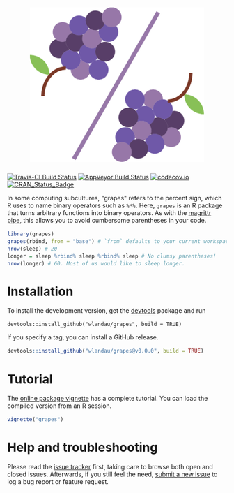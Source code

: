 <h1 align="center">
  <img width="400" src="./vignettes/logo.png" alt="" style = "border: none">
</h1>

[![Travis-CI Build Status](https://travis-ci.org/wlandau/grapes.svg?branch=master)](https://travis-ci.org/wlandau/grapes)
[![AppVeyor Build Status](https://ci.appveyor.com/api/projects/status/github/wlandau/grapes?branch=master&svg=true)](https://ci.appveyor.com/project/wlandau/grapes)
[![codecov.io](https://codecov.io/github/wlandau/grapes/coverage.svg?branch=master)](https://codecov.io/github/wlandau/grapes?branch=master)
[![CRAN_Status_Badge](http://www.r-pkg.org/badges/version/grapes)](http://cran.r-project.org/package=grapes)

In some computing subcultures, "grapes" refers to the percent sign, which R uses to name binary operators such as `%*%`. Here, `grapes` is an R package that turns arbitrary functions into binary operators. As with the [magrittr pipe](https://CRAN.R-project.org/package=magrittr/vignettes/magrittr.html), this allows you to avoid cumbersome parentheses in your code.

```r
library(grapes)
grapes(rbind, from = "base") # `from` defaults to your current workspace
nrow(sleep) # 20
longer = sleep %rbind% sleep %rbind% sleep # No clumsy parentheses!
nrow(longer) # 60. Most of us would like to sleep longer.
```

# Installation

To install the development version, get the [devtools](https://CRAN.R-project.org/package=devtools) package and run

```
devtools::install_github("wlandau/grapes", build = TRUE)
```

If you specify a tag, you can install a GitHub release.

```r
devtools::install_github("wlandau/grapes@v0.0.0", build = TRUE)
```

# Tutorial

The [online package vignette](https://github.com/wlandau/grapes/blob/master/vignettes/grapes.Rmd) has a complete tutorial. You can load the compiled version from an R session.

```r
vignette("grapes")
```


# Help and troubleshooting

Please read the [issue tracker](https://github.com/wlandau/grapes/issues) first, taking care to browse both open and closed issues. Afterwards, if you still feel the need, [submit a new issue](https://github.com/wlandau/grapes/issues/new) to log a bug report or feature request.
